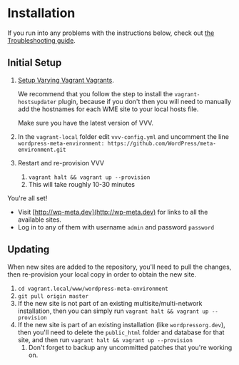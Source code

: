 # Installation

If you run into any problems with the instructions below, check out [the Troubleshooting guide](./troubleshooting.md).

## Initial Setup

1. [Setup Varying Vagrant Vagrants](https://github.com/Varying-Vagrant-Vagrants/VVV).

	We recommend that you follow the step to install the `vagrant-hostsupdater` plugin, because if you don't then
	you will need to manually add the hostnames for each WME site to your local hosts file.
	
	Make sure you have the latest version of VVV.

1. In the `vagrant-local` folder edit `vvv-config.yml` and uncomment the line `wordpress-meta-environment: https://github.com/WordPress/meta-environment.git`

1. Restart and re-provision VVV
	1. `vagrant halt && vagrant up --provision`
	1. This will take roughly 10-30 minutes


You're all set!

* Visit [http://wp-meta.dev](http://wp-meta.dev) for links to all the available sites.
* Log in to any of them with username `admin` and password `password`


## Updating

When new sites are added to the repository, you'll need to pull the changes, then re-provision your local copy in
order to obtain the new site.

1. `cd vagrant.local/www/wordpress-meta-environment`
1. `git pull origin master`
1. If the new site is not part of an existing multisite/multi-network installation, then you can simply run
`vagrant halt && vagrant up --provision`
1. If the new site is part of an existing installation (like `wordpressorg.dev`),
then you'll need to delete the `public_html` folder and database for that site, and then run
`vagrant halt && vagrant up --provision`
	1. Don't forget to backup any uncommitted patches that you're working on.

